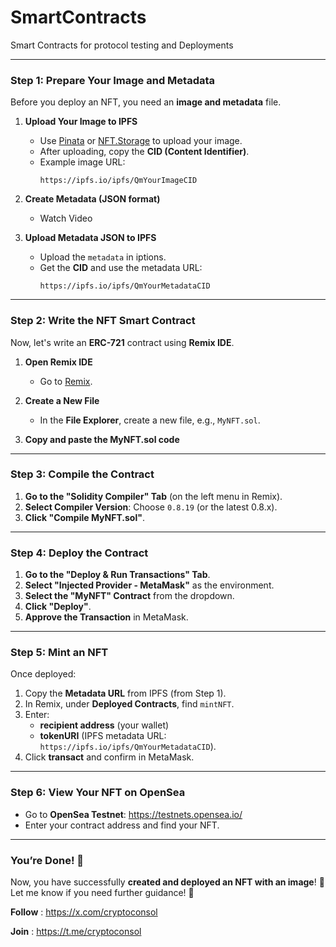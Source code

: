 # SmartContracts
Smart Contracts for protocol testing and Deployments

---

### **Step 1: Prepare Your Image and Metadata**
Before you deploy an NFT, you need an **image and metadata** file.

1. **Upload Your Image to IPFS**  
   - Use [Pinata](https://www.pinata.cloud/) or [NFT.Storage](https://nft.storage/) to upload your image.
   - After uploading, copy the **CID (Content Identifier)**.
   - Example image URL:  
     ```
     https://ipfs.io/ipfs/QmYourImageCID
     ```

2. **Create Metadata (JSON format)**  
   - Watch Video

3. **Upload Metadata JSON to IPFS**  
   - Upload the `metadata` in iptions.
   - Get the **CID** and use the metadata URL:
     ```
     https://ipfs.io/ipfs/QmYourMetadataCID
     ```

---

### **Step 2: Write the NFT Smart Contract**
Now, let's write an **ERC-721** contract using **Remix IDE**.

1. **Open Remix IDE**  
   - Go to [Remix](https://remix.ethereum.org/).

2. **Create a New File**  
   - In the **File Explorer**, create a new file, e.g., `MyNFT.sol`.

3. **Copy and paste the MyNFT.sol code**
   
---

### **Step 3: Compile the Contract**
1. **Go to the "Solidity Compiler" Tab** (on the left menu in Remix).
2. **Select Compiler Version**: Choose `0.8.19` (or the latest 0.8.x).
3. **Click "Compile MyNFT.sol"**.

---

### **Step 4: Deploy the Contract**
1. **Go to the "Deploy & Run Transactions" Tab**.
2. **Select "Injected Provider - MetaMask"** as the environment.
3. **Select the "MyNFT" Contract** from the dropdown.
4. **Click "Deploy"**.
5. **Approve the Transaction** in MetaMask.

---

### **Step 5: Mint an NFT**
Once deployed:
1. Copy the **Metadata URL** from IPFS (from Step 1).
2. In Remix, under **Deployed Contracts**, find `mintNFT`.
3. Enter:
   - **recipient address** (your wallet)
   - **tokenURI** (IPFS metadata URL: `https://ipfs.io/ipfs/QmYourMetadataCID`).
4. Click **transact** and confirm in MetaMask.

---

### **Step 6: View Your NFT on OpenSea**
- Go to **OpenSea Testnet**:  https://testnets.opensea.io/
- Enter your contract address and find your NFT.

---

### **You’re Done! 🚀**
Now, you have successfully **created and deployed an NFT with an image**! 🎉 Let me know if you need further guidance! 🚀

**Follow** : https://x.com/cryptoconsol

**Join** : https://t.me/cryptoconsol
